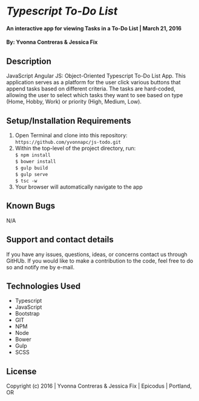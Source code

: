 # _Typescript To-Do List_

#### An interactive app for viewing Tasks in a To-Do List  | March 21, 2016

#### By: Yvonna Contreras & Jessica Fix

## Description

JavaScript Angular JS: Object-Oriented Typescript To-Do List App. This application serves as a platform for the user click various buttons that append tasks based on different criteria. The tasks are hard-coded, allowing the user to select which tasks they want to see based on type (Home, Hobby, Work) or priority (High, Medium, Low). 

## Setup/Installation Requirements

1. Open Terminal and clone into this repository: ```https://github.com/yvonnapc/js-todo.git```
2. Within the top-level of the project directory, run:<br>
       ```$ npm install ```<br>
       ```$ bower install ```<br>
       ```$ gulp build ```<br>
       ```$ gulp serve ```<br>
       ```$ tsc -w ```<br>
5. Your browser will automatically navigate to the app

## Known Bugs

N/A 

## Support and contact details

If you have any issues, questions, ideas, or concerns contact us through GitHUb. If you would like to make a contribution to the code, feel free to do so and notify me by e-mail.

## Technologies Used

* Typescript
* JavaScript
* Bootstrap
* GIT
* NPM
* Node
* Bower
* Gulp
* SCSS


## License

Copyright (c) 2016  |  Yvonna Contreras & Jessica Fix  |  Epicodus  |  Portland, OR
